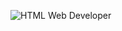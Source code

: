  
![HTML Web Developer](https://user-images.githubusercontent.com/86432393/147796212-e6fb7182-8b70-433d-b536-0a0f03dc8c7d.png) 
 
